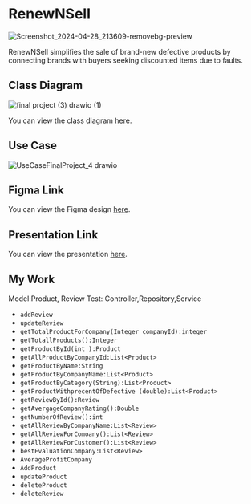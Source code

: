 
# RenewNSell
   ![Screenshot_2024-04-28_213609-removebg-preview](https://github.com/1Haya1/Final-Project/assets/154345101/2770293f-c442-47c9-a10f-ef2adcc3fa74)


RenewNSell simplifies the sale of brand-new defective products by connecting brands with buyers seeking discounted items due to faults.

## Class Diagram
![final project (3) drawio (1)](https://github.com/mmyh147/RenewNSell/assets/61750916/74e21d67-9b27-47cf-8486-78bdd1fc397a)

You can view the class diagram [here](https://drive.google.com/file/d/1adlykwsfluoi3I7ytIo0cnQk8RGOMHAK/view?usp=drivesdk).

## Use Case
![UseCaseFinalProject_4 drawio](https://github.com/1Haya1/Final-Project/assets/154345101/f18451f6-a822-44e5-a7ca-065016c131c1)


## Figma Link

You can view the Figma design [here](https://www.figma.com/file/UCHM3h9HjDvOea3peiIJvg/Untitled?type=design&mode=design&t=kRawrEPgMJYnhvna-0).

## Presentation Link

You can view the presentation [here](https://www.canva.com/design/DAGEipSxZN0/646HXCCE4gTsssZVUNkWrw/edit?utm_content=DAGEipSxZN0&utm_campaign=designshare&utm_medium=link2&utm_source=sharebutton).

## My Work
Model:Product, Review
Test: Controller,Repository,Service
- `addReview
`
- `updateReview
`
- `getTotalProductForCompany(Integer companyId):integer`
- `getTotallProducts():Integer`
- `getProductById(int ):Product`
- `getAllProductByCompanyId:List<Product>`
- `getProductByName:String
`
- `getProductByCompanyName:List<Product>
`
- `getProductByCategory(String):List<Product>
`
- `getProductWithprecentOfDefective (double):List<Product>
`
- `getReviewById():Review
`
- `getAvergageCompanyRating():Double
`
- `getNumberOfReview():int
`
- `getAllReviewByCompanyName:List<Review>
`
- `getAllReviewForComoany():List<Review>
`
- `getAllReviewForCustomer():List<Review>
`
- `bestEvaluationCompany:List<Review>
`
- `AverageProfitCompany
`
- `AddProduct
`
- `updateProduct
`
- `deleteProduct
`
- `deleteReview
`
